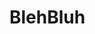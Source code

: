 <!DOCTYPE html>
<html>
<head>
	<title>hello</title>
</head>
<body>
<h1>BlehBluh</h1>
</body>
</html>
